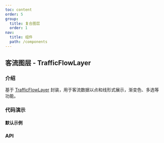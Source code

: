 ```yaml
---
toc: content
order: 5
group:
  title: 复合图层
  order: 1
nav:
  title: 组件
  path: /components
---
```


## 客流图层 - TrafficFlowLayer

### 介绍

基于 [TrafficFlowLayer](https://l7plot.antv.antgroup.com/zh/docs/api/composite-layers/bubble-layer) 封装，用于客流数据以点和线形式展示，渐变色、多选等功能。

### 代码演示

#### 默认示例

<code src="./demos/default.tsx" compact></code>

### API

<API hideTitle></API>
